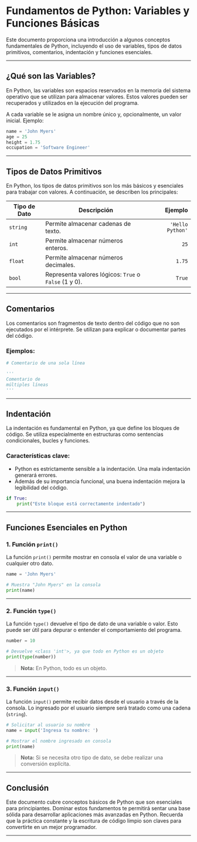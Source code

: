 # Fundamentos de Python: Variables y Funciones Básicas

Este documento proporciona una introducción a algunos conceptos fundamentales de Python, incluyendo el uso de variables, tipos de datos primitivos, comentarios, indentación y funciones esenciales.

---

## **¿Qué son las Variables?**

En Python, las variables son espacios reservados en la memoria del sistema operativo que se utilizan para almacenar valores. Estos valores pueden ser recuperados y utilizados en la ejecución del programa.

A cada variable se le asigna un nombre único y, opcionalmente, un valor inicial. Ejemplo:

```python
name = 'John Myers'
age = 25
height = 1.75
occupation = 'Software Engineer'
```

---

## **Tipos de Datos Primitivos**

En Python, los tipos de datos primitivos son los más básicos y esenciales para trabajar con valores. A continuación, se describen los principales:

| **Tipo de Dato** | **Descripción**                                       |      **Ejemplo** |
| ---------------- | ----------------------------------------------------- | ---------------: |
| `string`         | Permite almacenar cadenas de texto.                   | `'Hello Python'` |
| `int`            | Permite almacenar números enteros.                    |             `25` |
| `float`          | Permite almacenar números decimales.                  |           `1.75` |
| `bool`           | Representa valores lógicos: `True` o `False` (1 y 0). |           `True` |

---

## **Comentarios**

Los comentarios son fragmentos de texto dentro del código que no son ejecutados por el intérprete. Se utilizan para explicar o documentar partes del código.

### Ejemplos:

```python
# Comentario de una sola línea

'''
Comentario de
múltiples líneas
'''
```

---

## **Indentación**

La indentación es fundamental en Python, ya que define los bloques de código. Se utiliza especialmente en estructuras como sentencias condicionales, bucles y funciones.

### **Características clave:**

- Python es estrictamente sensible a la indentación. Una mala indentación generará errores.
- Además de su importancia funcional, una buena indentación mejora la legibilidad del código.

```python
if True:
    print("Este bloque está correctamente indentado")
```

---

## **Funciones Esenciales en Python**

### **1. Función `print()`**

La función `print()` permite mostrar en consola el valor de una variable o cualquier otro dato.

```python
name = 'John Myers'

# Muestra "John Myers" en la consola
print(name)
```

---

### **2. Función `type()`**

La función `type()` devuelve el tipo de dato de una variable o valor. Esto puede ser útil para depurar o entender el comportamiento del programa.

```python
number = 10

# Devuelve <class 'int'>, ya que todo en Python es un objeto
print(type(number))
```

> **Nota:** En Python, todo es un objeto.

---

### **3. Función `input()`**

La función `input()` permite recibir datos desde el usuario a través de la consola. Lo ingresado por el usuario siempre será tratado como una cadena (`string`).

```python
# Solicitar al usuario su nombre
name = input('Ingresa tu nombre: ')

# Mostrar el nombre ingresado en consola
print(name)
```

> **Nota:** Si se necesita otro tipo de dato, se debe realizar una conversión explícita.

---

## **Conclusión**

Este documento cubre conceptos básicos de Python que son esenciales para principiantes. Dominar estos fundamentos te permitirá sentar una base sólida para desarrollar aplicaciones más avanzadas en Python. Recuerda que la práctica constante y la escritura de código limpio son claves para convertirte en un mejor programador.

---
